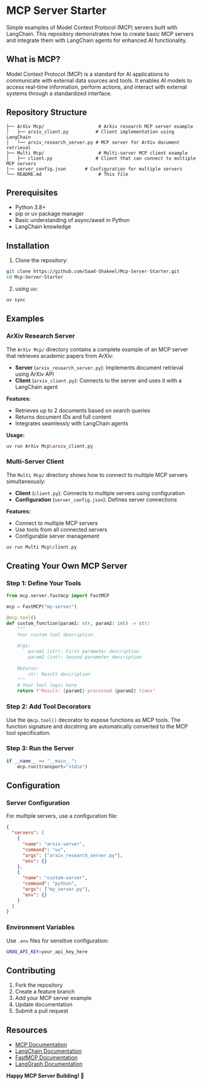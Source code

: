 # MCP Server Starter

Simple examples of Model Context Protocol (MCP) servers built with LangChain. This repository demonstrates how to create basic MCP servers and integrate them with LangChain agents for enhanced AI functionality.

## What is MCP?

Model Context Protocol (MCP) is a standard for AI applications to communicate with external data sources and tools. It enables AI models to access real-time information, perform actions, and interact with external systems through a standardized interface.

## Repository Structure

```
├── ArXiv Mcp/                    # ArXiv research MCP server example
│   ├── arxiv_client.py          # Client implementation using LangChain
│   └── arxiv_research_server.py # MCP server for ArXiv document retrieval
├── Multi Mcp/                    # Multi-server MCP client example
│   ├── client.py                # Client that can connect to multiple MCP servers
|── server_config.json       # Configuration for multiple servers
└── README.md                     # This file
```

## Prerequisites

- Python 3.8+
- pip or uv package manager
- Basic understanding of async/await in Python
- LangChain knowledge

## Installation

1. Clone the repository:
```bash
git clone https://github.com/Saad-Shakeel/Mcp-Server-Starter.git
cd Mcp-Server-Starter
```

2. using uv:
```bash
uv sync
```
## Examples

### ArXiv Research Server

The `ArXiv Mcp/` directory contains a complete example of an MCP server that retrieves academic papers from ArXiv:

- **Server** (`arxiv_research_server.py`): Implements document retrieval using ArXiv API
- **Client** (`arxiv_client.py`): Connects to the server and uses it with a LangChain agent

**Features:**
- Retrieves up to 2 documents based on search queries
- Returns document IDs and full content
- Integrates seamlessly with LangChain agents

**Usage:**
```bash
uv run ArXiv Mcp\arxiv_client.py
```

### Multi-Server Client

The `Multi Mcp/` directory shows how to connect to multiple MCP servers simultaneously:

- **Client** (`client.py`): Connects to multiple servers using configuration
- **Configuration** (`server_config.json`): Defines server connections

**Features:**
- Connect to multiple MCP servers
- Use tools from all connected servers
- Configurable server management

```bash
uv run Multi Mcp\client.py
```

## Creating Your Own MCP Server

### Step 1: Define Your Tools

```python
from mcp.server.fastmcp import FastMCP

mcp = FastMCP("my-server")

@mcp.tool()
def custom_function(param1: str, param2: int) -> str:
    """
    Your custom tool description.
    
    Args:
        param1 (str): First parameter description
        param2 (int): Second parameter description
        
    Returns:
        str: Result description
    """
    # Your tool logic here
    return f"Result: {param1} processed {param2} times"
```

### Step 2: Add Tool Decorators

Use the `@mcp.tool()` decorator to expose functions as MCP tools. The function signature and docstring are automatically converted to the MCP tool specification.

### Step 3: Run the Server

```python
if __name__ == "__main__":
    mcp.run(transport="stdio")
```


## Configuration

### Server Configuration

For multiple servers, use a configuration file:

```json
{
  "servers": [
    {
      "name": "arxiv-server",
      "command": "uv",
      "args": ["arxiv_research_server.py"],
      "env": {}
    },
    {
      "name": "custom-server",
      "command": "python",
      "args": ["my_server.py"],
      "env": {}
    }
  ]
}
```

### Environment Variables

Use `.env` files for sensitive configuration:

```bash
GROQ_API_KEY=your_api_key_here
```

## Contributing

1. Fork the repository
2. Create a feature branch
3. Add your MCP server example
4. Update documentation
5. Submit a pull request

## Resources

- [MCP Documentation](https://modelcontextprotocol.io/)
- [LangChain Documentation](https://python.langchain.com/)
- [FastMCP Documentation](https://github.com/jlowin/fastmcp)
- [LangGraph Documentation](https://langchain-ai.github.io/langgraph/)


**Happy MCP Server Building! 🚀**
